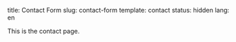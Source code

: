title: Contact Form
slug: contact-form
template: contact
status: hidden
lang: en

This is the contact page.
